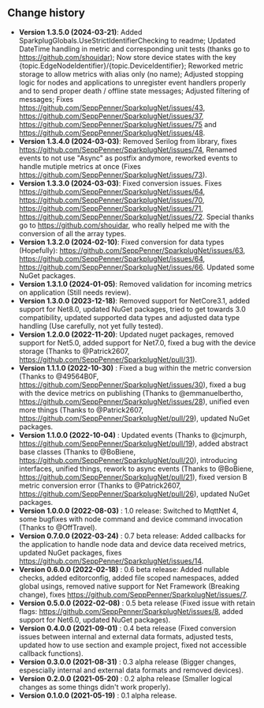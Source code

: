 Change history
--------------

* **Version 1.3.5.0 (2024-03-21)**: Added SparkplugGlobals.UseStrictIdentifierChecking to readme; Updated DateTime handling in metric and corresponding unit tests (thanks go to https://github.com/shouidar); Now store device states with the key {topic.EdgeNodeIdentifier}/{topic.DeviceIdentifier}; Reworked metric storage to allow metrics with alias only (no name); Adjusted stopping logic for nodes and applications to unregister event handlers properly and to send proper death / offline state messages; Adjusted filtering of messages; Fixes https://github.com/SeppPenner/SparkplugNet/issues/43, https://github.com/SeppPenner/SparkplugNet/issues/37, https://github.com/SeppPenner/SparkplugNet/issues/75 and https://github.com/SeppPenner/SparkplugNet/issues/48.
* **Version 1.3.4.0 (2024-03-03)**: Removed Serilog from library, fixes https://github.com/SeppPenner/SparkplugNet/issues/74, Renamed events to not use "Async" as postfix andymore, reworked events to handle mutiple metrics at once (Fixes https://github.com/SeppPenner/SparkplugNet/issues/73).
* **Version 1.3.3.0 (2024-03-03)**: Fixed conversion issues. Fixes https://github.com/SeppPenner/SparkplugNet/issues/64, https://github.com/SeppPenner/SparkplugNet/issues/70, https://github.com/SeppPenner/SparkplugNet/issues/71, https://github.com/SeppPenner/SparkplugNet/issues/72. Special thanks go to https://github.com/shouidar, who really helped me with the conversion of all the array types.
* **Version 1.3.2.0 (2024-02-10)**: Fixed conversion for data types (Hopefully): https://github.com/SeppPenner/SparkplugNet/issues/63, https://github.com/SeppPenner/SparkplugNet/issues/64, https://github.com/SeppPenner/SparkplugNet/issues/66. Updated some NuGet packages.
* **Version 1.3.1.0 (2024-01-05)**: Removed validation for incoming metrics on application (Still needs review).
* **Version 1.3.0.0 (2023-12-18)**: Removed support for NetCore3.1, added support for Net8.0, updated NuGet packages, tried to get towards 3.0 compatibility, updated supported data types and adjusted data type handling (Use carefully, not yet fully tested).
* **Version 1.2.0.0 (2022-11-20)**: Updated nuget packages, removed support for Net5.0, added support for Net7.0, fixed a bug with the device storage (Thanks to @Patrick2607, https://github.com/SeppPenner/SparkplugNet/pull/31).
* **Version 1.1.1.0 (2022-10-30)** : Fixed a bug within the metric conversion (Thanks to @49564B0F, https://github.com/SeppPenner/SparkplugNet/issues/30), fixed a bug with the device metrics on publishing (Thanks to @emmanuelbertho, https://github.com/SeppPenner/SparkplugNet/issues/28), unified even more things (Thanks to @Patrick2607, https://github.com/SeppPenner/SparkplugNet/pull/29), updated NuGet packages.
* **Version 1.1.0.0 (2022-10-04)** : Updated events (Thanks to @cjmurph, https://github.com/SeppPenner/SparkplugNet/pull/19), added abstract base classes (Thanks to @BoBiene, https://github.com/SeppPenner/SparkplugNet/pull/20), introducing interfaces, unified things, rework to async events (Thanks to @BoBiene, https://github.com/SeppPenner/SparkplugNet/pull/21), fixed version B metric conversion error (Thanks to @Patrick2607, https://github.com/SeppPenner/SparkplugNet/pull/26), updated NuGet packages.
* **Version 1.0.0.0 (2022-08-03)** : 1.0 release: Switched to MqttNet 4, some bugfixes with node command and device command invocation (Thanks to @OffTravel).
* **Version 0.7.0.0 (2022-03-24)** : 0.7 beta release: Added callbacks for the application to handle node data and device data received metrics, updated NuGet packages, fixes https://github.com/SeppPenner/SparkplugNet/issues/14.
* **Version 0.6.0.0 (2022-02-18)** : 0.6 beta release: Added nullable checks, added editorconfig, added file scoped namespaces, added global usings, removed native support for Net Framework (Breaking change), fixes https://github.com/SeppPenner/SparkplugNet/issues/7.
* **Version 0.5.0.0 (2022-02-08)** : 0.5 beta release (Fixed issue with retain flags: https://github.com/SeppPenner/SparkplugNet/issues/8, added support for Net6.0, updated NuGet packages).
* **Version 0.4.0.0 (2021-09-01)** : 0.4 beta release (Fixed conversion issues between internal and external data formats, adjusted tests, updated how to use section and example project, fixed not accessible callback functions).
* **Version 0.3.0.0 (2021-08-31)** : 0.3 alpha release (Bigger changes, espescially internal and external data formats and removed devices).
* **Version 0.2.0.0 (2021-05-20)** : 0.2 alpha release (Smaller logical changes as some things didn't work properly).
* **Version 0.1.0.0 (2021-05-19)** : 0.1 alpha release.